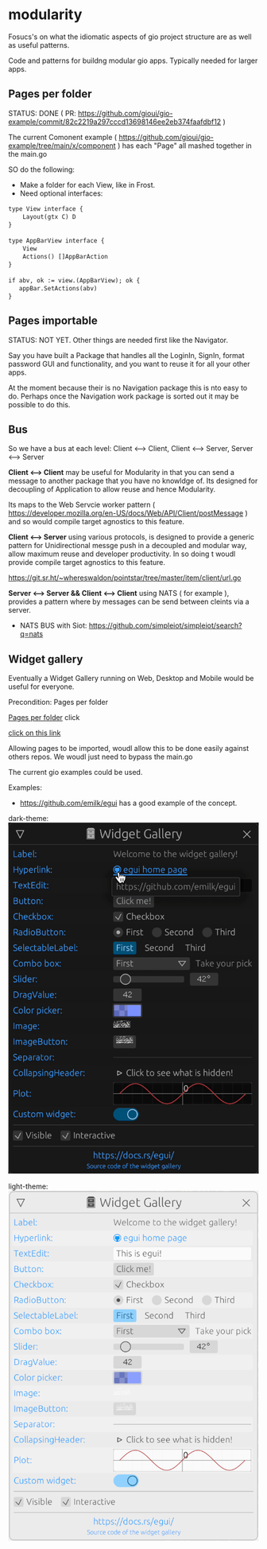 # modularity

Fosucs's on what the idiomatic aspects of gio project structure are as well as useful patterns.

Code and patterns for buildng modular gio apps. Typically needed for larger apps.

## Pages per folder

STATUS: DONE ( PR: https://github.com/gioui/gio-example/commit/82c2219a297cccd13698146ee2eb374faafdbf12 ) 

The current Comonent example ( https://github.com/gioui/gio-example/tree/main/x/component ) has each "Page" all mashed together in the main.go

SO do the following:
- Make a folder for each View, like in Frost.
- Need optional interfaces:

```
type View interface {
    Layout(gtx C) D
}

type AppBarView interface {
    View
    Actions() []AppBarAction
}

if abv, ok := view.(AppBarView); ok {
   appBar.SetActions(abv)
}

```

## Pages importable

STATUS: NOT YET. Other things are needed first like the Navigator.

Say you have built a Package that handles all the LoginIn, SignIn, format password GUI and functionality, and you want to reuse it for all your other apps.

At the moment because their is no Navigation package this is nto easy to do. Perhaps once the Navigation work package is sorted out it may be possible to do this.

## Bus

So we have a bus at each level: Client <--> Client, Client <--> Server, Server <--> Server

**Client <--> Client** may be useful for Modularity in that you can send a message to another package that you have no knowldge of. 
Its  designed for decoupling of Application to allow reuse and hence Modularity.

Its maps to the Web Servcie worker pattern ( https://developer.mozilla.org/en-US/docs/Web/API/Client/postMessage ) and so would compile target agnostics to this feature.


**Client <--> Server** using various protocols, is designed to provide a generic pattern for Unidirectional messge push  in a decoupled and modular way, allow maximum reuse and developer productivity.  In so doing t woudl provide compile target agnostics to this feature. 

 https://git.sr.ht/~whereswaldon/pointstar/tree/master/item/client/url.go


**Server <--> Server && Client <--> Client** using NATS ( for example ), provides a pattern where by messages can be send between cleints via a server.

- NATS BUS with Siot: https://github.com/simpleiot/simpleiot/search?q=nats


## Widget gallery

Eventually a Widget Gallery running on Web, Desktop and Mobile would be useful for everyone.

Precondition: Pages per folder

[Pages per folder](#pages-per-folder) click

[click on this link](#my-multi-word-header)

Allowing pages to be imported, woudl allow this to be done easily against others repos. We woudl just need to bypass the main.go

The current gio examples could be used.

Examples:

- https://github.com/emilk/egui has a good example of the concept.

dark-theme: 
![alt text](https://raw.githubusercontent.com/emilk/egui/master/media/widget_gallery.gif "Logo Title Text 1")


light-theme: 
![alt text](https://raw.githubusercontent.com/emilk/egui/master/media/light_theme.png "Logo Title Text 1")

